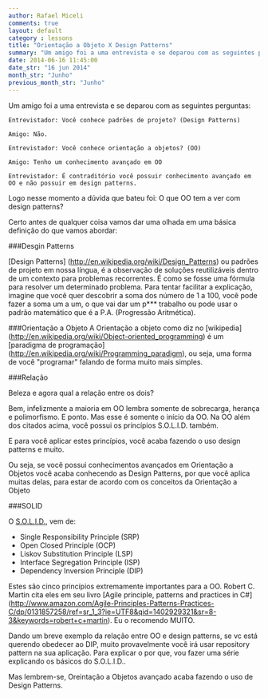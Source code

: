 ```yaml
---
author: Rafael Miceli
comments: true
layout: default
category : lessons
title: "Orientação a Objeto X Design Patterns"
summary: "Um amigo foi a uma entrevista e se deparou com as seguintes perguntas..."
date: 2014-06-16 11:45:00
date_str: "16 jun 2014"
month_str: "Junho"
previous_month_str: "Junho"
---
```


Um amigo foi a uma entrevista e se deparou com as seguintes perguntas:

	Entrevistador: Você conhece padrões de projeto? (Design Patterns)

	Amigo: Não.

	Entrevistador: Você conhece orientação a objetos? (OO)

	Amigo: Tenho um conhecimento avançado em OO

	Entrevistador: É contraditório você possuir conhecimento avançado em OO e não possuir em design patterns.

Logo nesse momento a dúvida que bateu foi: O que OO tem a ver com design patterns?

Certo antes de qualquer coisa vamos dar uma olhada em uma básica definição do que vamos abordar:

###Desgin Patterns

[Design Patterns] (http://en.wikipedia.org/wiki/Design_Patterns) ou padrões de projeto em nossa língua, é a observação de soluções reutilizáveis dentro de um contexto para problemas recorrentes. É como se fosse uma fórmula para resolver um determinado problema.
Para tentar facilitar a explicação, imagine que você quer descobrir a soma dos número de 1 a 100, você pode fazer a soma um a um, o que vai dar um p*** trabalho ou pode usar o padrão matemático que é a P.A. (Progressão Aritmética).

###Orientação a Objeto
A Orientação a objeto como diz no [wikipedia] (http://en.wikipedia.org/wiki/Object-oriented_programming) é um [paradigma de programação] (http://en.wikipedia.org/wiki/Programming_paradigm), ou seja, uma forma de você "programar" falando de forma muito mais simples.

###Relação

Beleza e agora qual a relação entre os dois? 

Bem, infelizmente a maioria em OO lembra somente de sobrecarga, herança e polimorfismo. E ponto. Mas esse é somente o início da OO. Na OO além dos citados acima, você possui os princípios S.O.L.I.D. também.

E para você aplicar estes princípios, você acaba fazendo o uso design patterns e muito.

Ou seja, se você possui conhecimentos avançados em Orientação a Objetos você acaba conhecendo as Design Patterns, por que você aplica muitas delas, para estar de acordo com os conceitos da Orientação a Objeto

###SOLID

O [S.O.L.I.D.][1], vem de:

- Single Responsibility Principle (SRP)
- Open Closed Principle (OCP)
- Liskov Substitution Principle (LSP)
- Interface Segregation Principle (ISP)
- Dependency Inversion Principle (DIP)

Estes são cinco princípios extremamente importantes para a OO. Robert C. Martin cita eles em seu livro [Agile principle, patterns and practices in C#] (http://www.amazon.com/Agile-Principles-Patterns-Practices-C/dp/0131857258/ref=sr_1_3?ie=UTF8&qid=1402929321&sr=8-3&keywords=robert+c+martin). Eu o recomendo MUITO.

Dando um breve exemplo da relação entre OO e design patterns, se vc está querendo obedecer ao DIP, muito provavelmente você irá usar repository pattern na sua aplicação. Para explicar o por que, vou fazer uma série explicando os básicos do S.O.L.I.D..

Mas lembrem-se, Oreintação a Objetos avançado acaba fazendo o uso de Design Patterns.


[1]: http://en.wikipedia.org/wiki/Solid_(object-oriented_design)


